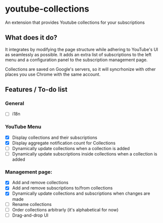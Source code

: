 # youtube-collections
An extension that provides Youtube collections for your subscriptions

## What does it do?

It integrates by modifying the page structure while adhering to YouTube's UI as seamlessly as possible.
It adds an extra list of subscriptions to the left menu and a configuration panel to the subscription management page.

Collections are saved on Google's servers, so it will syncrhonize with other places you use Chrome with the same account.

## Features / To-do list

### General
- [ ] i18n

### YouTube Menu
- [x] Display collections and their subscriptions
- [x] Display aggregate notification count for Collections
- [ ] Dynamically update collections when a collection is added
- [ ] Dynamically update subscriptions inside collections when a collection is added

### Management page:
- [x] Add and remove collections
- [x] Add and remove subscriptions to/from collections
- [x] Dynamically update collections and subscriptions when changes are made
- [ ] Rename collections
- [ ] Order collections arbitrarly (it's alphabetical for now)
- [ ] Drag-and-drop UI
